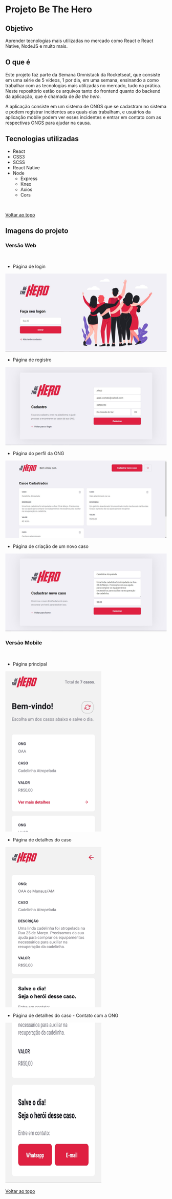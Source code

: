 # Projeto Be The Hero

## Objetivo

<p>Aprender tecnologias mais utilizadas no mercado como React e React Native, NodeJS e muito mais.</p>


## O que é

<p>Este projeto faz parte da Semana Omnistack da Rocketseat, que consiste em uma série de 5 vídeos, 1 por dia, em uma semana, ensinando a como trabalhar com as tecnologias mais utilizadas no mercado, tudo na prática. Neste repositório estão os arquivos tanto do frontend quanto do backend da aplicação, que é chamada de <em>Be the hero</em>.</p>
<p>A aplicação consiste em um sistema de ONGS que se cadastram no sistema e podem registrar incidentes aos quais elas trabalham, e usuários da aplicação mobile podem ver esses incidentes e entrar em contato com as respectivas ONGS para ajudar na causa.</p>

## Tecnologias utilizadas

- React
- CSS3
- SCSS
- React Native
- Node
  - Express
  - Knex
  - Axios
  - Cors
</br>

[Voltar ao topo](#projeto-be-the-hero)

## Imagens do projeto

### Versão Web
<br>

- <p>Página de login</p>
![login-page](img/web-frontpage.jpg)
- <p>Página de registro</p>
![register-ong-page](img/web-registerOng.jpg)
- <p>Página do perfil da ONG</p>
![incidents-page](img/web-incidents.jpg)
- <p>Página de criação de um novo caso</p>
![register-incident-page](img/web-registerIncident.jpg)

### Versão Mobile
<br>

- <p>Página principal</p>
<img src="img/mobile-frontpage.jpeg" width="300px" height="500px" />

- <p>Página de detalhes do caso</p>
<img src="img/mobile-detailpage.jpeg" width="300px" height="500px" />

- <p>Página de detalhes do caso - Contato com a ONG</p>
<img src="img/mobile-ongcontact.jpeg" width="300px" height="500px" />

[Voltar ao topo](#projeto-be-the-hero)
